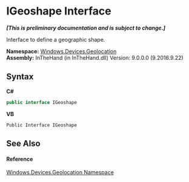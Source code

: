 # IGeoshape Interface
 _**\[This is preliminary documentation and is subject to change.\]**_

Interface to define a geographic shape.

**Namespace:**&nbsp;<a href="N_Windows_Devices_Geolocation">Windows.Devices.Geolocation</a><br />**Assembly:**&nbsp;InTheHand (in InTheHand.dll) Version: 9.0.0.0 (9.2016.9.22)

## Syntax

**C#**<br />
``` C#
public interface IGeoshape
```

**VB**<br />
``` VB
Public Interface IGeoshape
```


## See Also


#### Reference
<a href="N_Windows_Devices_Geolocation">Windows.Devices.Geolocation Namespace</a><br />